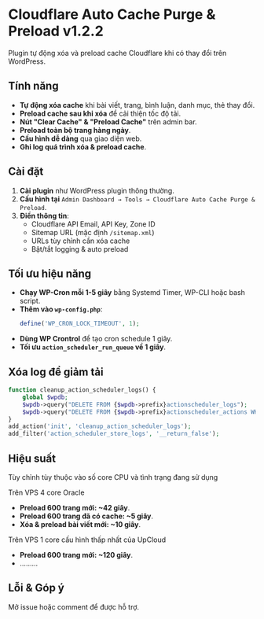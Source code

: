 # Cloudflare Auto Cache Purge & Preload v1.2.2

Plugin tự động xóa và preload cache Cloudflare khi có thay đổi trên WordPress.

## Tính năng
- **Tự động xóa cache** khi bài viết, trang, bình luận, danh mục, thẻ thay đổi.
- **Preload cache sau khi xóa** để cải thiện tốc độ tải.
- **Nút "Clear Cache" & "Preload Cache"** trên admin bar.
- **Preload toàn bộ trang hàng ngày**.
- **Cấu hình dễ dàng** qua giao diện web.
- **Ghi log quá trình xóa & preload cache**.

## Cài đặt
1. **Cài plugin** như WordPress plugin thông thường.
2. **Cấu hình tại** `Admin Dashboard → Tools → Cloudflare Auto Cache Purge & Preload`.
3. **Điền thông tin**:
   - Cloudflare API Email, API Key, Zone ID
   - Sitemap URL (mặc định `/sitemap.xml`)
   - URLs tùy chỉnh cần xóa cache
   - Bật/tắt logging & auto preload

## Tối ưu hiệu năng
- **Chạy WP-Cron mỗi 1-5 giây** bằng Systemd Timer, WP-CLI hoặc bash script.
- **Thêm vào `wp-config.php`**:
  ```php
  define('WP_CRON_LOCK_TIMEOUT', 1);
  ```
- **Dùng WP Crontrol** để tạo cron schedule 1 giây.
- **Tối ưu `action_scheduler_run_queue` về 1 giây**.

## Xóa log để giảm tải
```php
function cleanup_action_scheduler_logs() {
    global $wpdb;
    $wpdb->query("DELETE FROM {$wpdb->prefix}actionscheduler_logs");
    $wpdb->query("DELETE FROM {$wpdb->prefix}actionscheduler_actions WHERE status IN ('complete', 'failed')");
}
add_action('init', 'cleanup_action_scheduler_logs');
add_filter('action_scheduler_store_logs', '__return_false');
```

## Hiệu suất
Tùy chỉnh tùy thuộc vào số core CPU và tình trạng đang sử dụng 

Trên VPS 4 core Oracle
- **Preload 600 trang mới: ~42 giây**.
- **Preload 600 trang đã có cache: ~5 giây**.
- **Xóa & preload bài viết mới: ~10 giây**.

Trên VPS 1 core cấu hình thấp nhất của UpCloud
- **Preload 600 trang mới: ~120 giây**.
- .........

## Lỗi & Góp ý
Mở issue hoặc comment để được hỗ trợ.

